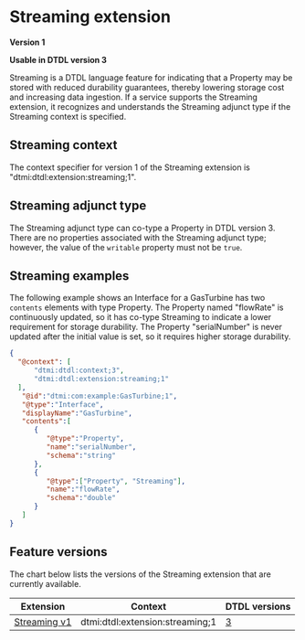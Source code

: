 ﻿# Streaming extension

**Version 1**

**Usable in DTDL version 3**

Streaming is a DTDL language feature for indicating that a Property may be stored with reduced durability guarantees, thereby lowering storage cost and increasing data ingestion.
If a service supports the Streaming extension, it recognizes and understands the Streaming adjunct type if the Streaming context is specified.

## Streaming context

The context specifier for version 1 of the Streaming extension is "dtmi:dtdl:extension:streaming;1".

## Streaming adjunct type

The Streaming adjunct type can co-type a Property in DTDL version 3.
There are no properties associated with the Streaming adjunct type; however, the value of the `writable` property must not be `true`.

## Streaming examples

The following example shows an Interface for a GasTurbine has two `contents` elements with type Property.
The Property named "flowRate" is continuously updated, so it has co-type Streaming to indicate a lower requirement for storage durability.
The Property "serialNumber" is never updated after the initial value is set, so it requires higher storage durability.

```json
{
  "@context": [
      "dtmi:dtdl:context;3",
      "dtmi:dtdl:extension:streaming;1"
  ],
   "@id":"dtmi:com:example:GasTurbine;1",
   "@type":"Interface",
   "displayName":"GasTurbine",
   "contents":[
      {
         "@type":"Property",
         "name":"serialNumber",
         "schema":"string"
      },
      {
         "@type":["Property", "Streaming"],
         "name":"flowRate",
         "schema":"double"
      }
   ]
}
```

## Feature versions

The chart below lists the versions of the Streaming extension that are currently available.

| Extension | Context | DTDL versions |
| --- | --- | --- |
| [Streaming v1](./DTDL.streaming.v1.md) | dtmi:dtdl:extension:streaming;1 | [3](./DTDL.v3.md) |

